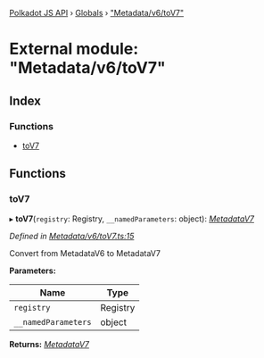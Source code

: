 [Polkadot JS API](../README.md) › [Globals](../globals.md) › ["Metadata/v6/toV7"](_metadata_v6_tov7_.md)

# External module: "Metadata/v6/toV7"

## Index

### Functions

* [toV7](_metadata_v6_tov7_.md#tov7)

## Functions

###  toV7

▸ **toV7**(`registry`: Registry, `__namedParameters`: object): *[MetadataV7](../classes/_metadata_v7_metadata_.metadatav7.md)*

*Defined in [Metadata/v6/toV7.ts:15](https://github.com/polkadot-js/api/blob/3b758a0d64/packages/metadata/src/Metadata/v6/toV7.ts#L15)*

Convert from MetadataV6 to MetadataV7

**Parameters:**

Name | Type |
------ | ------ |
`registry` | Registry |
`__namedParameters` | object |

**Returns:** *[MetadataV7](../classes/_metadata_v7_metadata_.metadatav7.md)*
